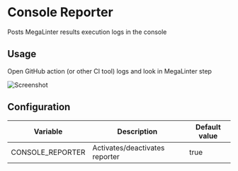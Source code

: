 # Console Reporter

Posts MegaLinter results execution logs in the console

## Usage

Open GitHub action (or other CI tool) logs and look in MegaLinter step

![Screenshot](../assets/images/ConsoleReporter.jpg)

## Configuration

| Variable         | Description                    | Default value |
|------------------|--------------------------------|---------------|
| CONSOLE_REPORTER | Activates/deactivates reporter | true          |

